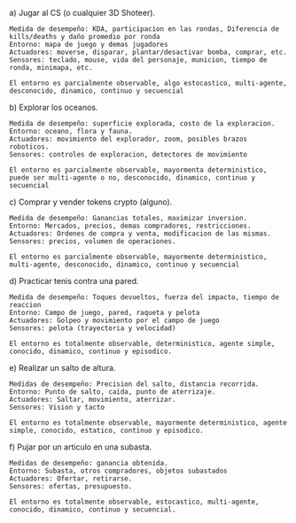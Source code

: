 a) Jugar al CS (o cualquier 3D Shoteer).

    Medida de desempeño: KDA, participacion en las rondas, Diferencia de kills/deaths y daño promedio por ronda
    Entorno: mapa de juego y demas jugadores
    Actuadores: moverse, disparar, plantar/desactivar bomba, comprar, etc.
    Sensores: teclado, mouse, vida del personaje, municion, tiempo de ronda, minimapa, etc.
  
    El entorno es parcialmente observable, algo estocastico, multi-agente, desconocido, dinamico, continuo y secuencial

b) Explorar los oceanos.

    Medida de desempeño: superficie explorada, costo de la exploracion.
    Entorno: oceano, flora y fauna. 
    Actuadores: movimiento del explorador, zoom, posibles brazos roboticos. 
    Sensores: controles de exploracion, detectores de movimiento
    
    El entorno es parcialmente observable, mayormenta deterministico, puede ser multi-agente o no, desconocido, dinamico, continuo y secuencial

c) Comprar y vender tokens crypto (alguno).
  
    Medida de desempeño: Ganancias totales, maximizar inversion.
    Entorno: Mercados, precios, demas compradores, restricciones.
    Actuadores: Ordenes de compra y venta, modificacion de las mismas.
    Sensores: precios, volumen de operaciones.
    
    El entorno es parcialmente observable, mayormente deterministico, multi-agente, desconocido, dinamico, continuo y secuencial

d) Practicar tenis contra una pared.

    Medida de desempeño: Toques devueltos, fuerza del impacto, tiempo de reaccion
    Entorno: Campo de juego, pared, raqueta y pelota
    Actuadores: Golpeo y movimiento por el campo de juego
    Sensores: pelota (trayectoria y velocidad)
    
    El entorno es totalmente observable, deterministico, agente simple, conocido, dinamico, continuo y episodico.

e) Realizar un salto de altura.

    Medidas de desempeño: Precision del salto, distancia recorrida.
    Entorno: Punto de salto, caida, punto de aterrizaje.
    Actuadores: Saltar, movimiento, aterrizar.
    Sensores: Vision y tacto
    
    El entorno es totalmente observable, mayormente deterministico, agente simple, conocido, estatico, continuo y episodico.

f) Pujar por un articulo en una subasta.
  
    Medidas de desempeño: ganancia obtenida.
    Entorno: Subasta, otros compradores, objetos subastados
    Actuadores: Ofertar, retirarse.
    Sensores: ofertas, presupuesto.
    
    El entorno es totalmente observable, estocastico, multi-agente, conocido, dinamico, continuo y secuencial.

